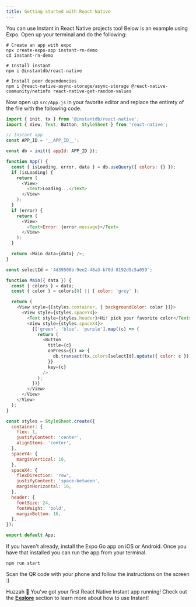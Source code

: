 ```yaml
---
title: Getting started with React Native
---
```


You can use Instant in React Native projects too! Below is an example using Expo. Open up your terminal and do the following:

```shell
# Create an app with expo
npx create-expo-app instant-rn-demo
cd instant-rn-demo

# Install instant
npm i @instantdb/react-native

# Install peer dependencies
npm i @react-native-async-storage/async-storage @react-native-community/netinfo react-native-get-random-values
```

Now open up `src/App.js` in your favorite editor and replace the entirety of the file with the following code.

```javascript {% showCopy=true %}
import { init, tx } from '@instantdb/react-native';
import { View, Text, Button, StyleSheet } from 'react-native';

// Instant app
const APP_ID = '__APP_ID__';

const db = init({ appId: APP_ID });

function App() {
  const { isLoading, error, data } = db.useQuery({ colors: {} });
  if (isLoading) {
    return (
      <View>
        <Text>Loading...</Text>
      </View>
    );
  }
  if (error) {
    return (
      <View>
        <Text>Error: {error.message}</Text>
      </View>
    );
  }

  return <Main data={data} />;
}

const selectId = '4d39508b-9ee2-48a3-b70d-8192d9c5a059';

function Main({ data }) {
  const { colors } = data;
  const { color } = colors[0] || { color: 'grey' };

  return (
    <View style={[styles.container, { backgroundColor: color }]}>
      <View style={styles.spaceY4}>
        <Text style={styles.header}>Hi! pick your favorite color</Text>
        <View style={styles.spaceX4}>
          {['green', 'blue', 'purple'].map((c) => {
            return (
              <Button
                title={c}
                onPress={() => {
                  db.transact(tx.colors[selectId].update({ color: c }));
                }}
                key={c}
              />
            );
          })}
        </View>
      </View>
    </View>
  );
}

const styles = StyleSheet.create({
  container: {
    flex: 1,
    justifyContent: 'center',
    alignItems: 'center',
  },
  spaceY4: {
    marginVertical: 16,
  },
  spaceX4: {
    flexDirection: 'row',
    justifyContent: 'space-between',
    marginHorizontal: 16,
  },
  header: {
    fontSize: 24,
    fontWeight: 'bold',
    marginBottom: 16,
  },
});

export default App;
```

If you haven't already, install the Expo Go app on iOS or Android. Once you have that installed you can run the app from your terminal.

```
npm run start
```

Scan the QR code with your phone and follow the instructions on the screen :)

Huzzah 🎉 You've got your first React Native Instant app running! Check out the [**Explore**](/docs/init) section to learn more about how to use Instant!
